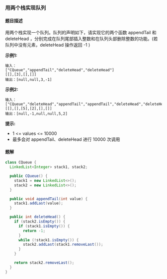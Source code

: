 ### 用两个栈实现队列

#### 题目描述
用两个栈实现一个队列。队列的声明如下，请实现它的两个函数 appendTail 和 deleteHead ，分别完成在队列尾部插入整数和在队列头部删除整数的功能。(若队列中没有元素，deleteHead 操作返回 -1 )

**示例1:**
```
输入：
["CQueue","appendTail","deleteHead","deleteHead"]
[[],[3],[],[]]
输出：[null,null,3,-1]
```

**示例2:**
```
输入：
["CQueue","deleteHead","appendTail","appendTail","deleteHead","deleteHead"]
[[],[],[5],[2],[],[]]
输出：[null,-1,null,null,5,2]
```

**提示:**
- 1 <= values <= 10000
- 最多会对 appendTail、deleteHead 进行 10000 次调用

#### 题解
```java
class CQueue {
  LinkedList<Integer> stack1, stack2;

  public CQueue() {
    stack1 = new LinkedList<>();
    stack2 = new LinkedList<>();
  }

  public void appendTail(int value) {
    stack1.addLast(value);
  }

  public int deleteHead() {
    if (stack2.isEmpty()) {
      if (stack1.isEmpty()) {
        return -1;
      }
      while (!stack1.isEmpty()) {
        stack2.addLast(stack1.removeLast());
      }
    }

    return stack2.removeLast();
  }
}
```
